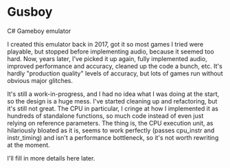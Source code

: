 # Gusboy
C# Gameboy emulator

I created this emulator back in 2017, got it so most games I tried were playable, but stopped before implementing audio, because it seemed too hard. Now, years later, I've picked it up again, fully implemented audio, improved performance and accuracy, cleaned up the code a bunch, etc. It's hardly "production quality" levels of accuracy, but lots of games run without obvious major glitches.

It's still a work-in-progress, and I had no idea what I was doing at the start, so the design is a huge mess. I've started cleaning up and refactoring, but it's still not great. The CPU in particular, I cringe at how I implemented it as hundreds of standalone functions, so much code instead of even just relying on reference parameters. The thing is, the CPU execution unit, as hilariously bloated as it is, seems to work perfectly (passes cpu_instr and instr_timing) and isn't a performance bottleneck, so it's not worth rewriting at the moment.

I'll fill in more details here later.
